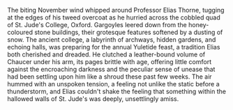 The biting November wind whipped around Professor Elias Thorne, tugging at the edges of his tweed overcoat as he hurried across the cobbled quad of St. Jude's College, Oxford.  Gargoyles leered down from the honey-coloured stone buildings, their grotesque features softened by a dusting of snow.  The ancient college, a labyrinth of archways, hidden gardens, and echoing halls, was preparing for the annual Yuletide feast, a tradition Elias both cherished and dreaded. He clutched a leather-bound volume of Chaucer under his arm, its pages brittle with age, offering little comfort against the encroaching darkness and the peculiar sense of unease that had been settling upon him like a shroud these past few weeks. The air hummed with an unspoken tension, a feeling not unlike the static before a thunderstorm, and Elias couldn't shake the feeling that something within the hallowed walls of St. Jude's was deeply, unsettlingly amiss.
